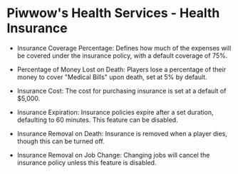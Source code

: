 # Piwwow's Health Services - Health Insurance

- Insurance Coverage Percentage: Defines how much of the expenses will be covered under the insurance policy, with a default coverage of 75%.

- Percentage of Money Lost on Death: Players lose a percentage of their money to cover "Medical Bills" upon death, set at 5% by default.

- Insurance Cost: The cost for purchasing insurance is set at a default of $5,000.

- Insurance Expiration: Insurance policies expire after a set duration, defaulting to 60 minutes. This feature can be disabled.

- Insurance Removal on Death: Insurance is removed when a player dies, though this can be turned off.

- Insurance Removal on Job Change: Changing jobs will cancel the insurance policy unless this feature is disabled.
